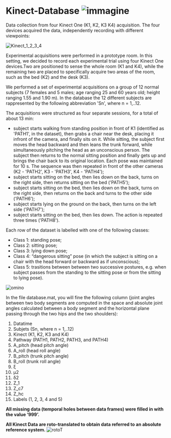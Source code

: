 # Kinect-Database ![immagine](https://user-images.githubusercontent.com/26774553/152373922-8e54e0e6-b5b3-4f39-8808-169b7452cd37.png)

Data collection from four Kinect One (K1, K2, K3 K4) acquisition. The four devices acquired the data, independently recording with different viewpoints:

![Kinect_1_2_3_4](https://user-images.githubusercontent.com/26774553/152374188-16a82388-3be3-44a0-b2fb-97f402bd8d84.svg)

Experimental acquisitions were performed in a prototype room. In this setting, we decided to record each experimental trial using four Kinect One devices.Two are positioned to sense the whole room (K1 and K4), while the remaining two are placed to specifically acquire two areas of the room, such as the bed (K2) and the desk (K3).

We performed a set of experimental acquisitions on a group of 12 normal subjects (7 females and 5 males; age ranging 25 and 60 years old; height ranging 1.55 and 1.90 m). In the database the 12 different subjects are rappresented by the following abbreviation 'Sn', where n = 1,..12.

The acquisitions were structured as four separate sessions, for a total of about 13 min:
  - subject starts walking from standing position in front of K1 (identified as 'PATH1', in the dataset), then grabs a chair near the desk, placing it infront of the camera, and     finally sits on it. While sitting, the subject first moves the head backward and then leans the trunk forward, while simultaneously pitching the head as an unconscious           person. The subject then returns to the normal sitting position and finally gets up and brings the chair back to its original location. Each pose was maintained for 10 s.       The sequence was then repeated in front of the other cameras (K2 - 'PATH2', K3 - 'PATH3', K4 - 'PATH4');
  - subject starts sitting on the bed, then lies down on the back, turns on the right side, then returns sitting on the bed ('PATH5');
  - subject starts sitting on the bed, then lies down on the back, turns on the right side, then returns on the back and turns to the other side ('PATH6');
  - subject starts lying on the ground on the back, then turns on the left side ('PATH7');
  - subject starts sitting on the bed, then lies down. The action is repeated three times ('PATH8').

Each row of the dataset is labelled with one of the following classes:
  - Class 1: standing pose;
  - Class 2: sitting pose;
  - Class 3: lying down pose;
  - Class 4: “dangerous sitting” pose (in which the subject is sitting on a chair with the head forward or backward as if unconscious);
  - Class 5: trasitions between between two successive postures, e.g. when subject passes from the standing to the sitting pose or from the sitting to lying pose).

![omino](https://user-images.githubusercontent.com/26774553/152379873-27446217-7c26-4951-b632-7083d9d5fef1.svg)

In the file database.mat, you will fine the following column (joint angles between two body segments are computed in the space and absolute joint angles calculated between a body segment and the horizontal plane passing through the two hips and the two shoulders):
1) Datatime
2) Subjets (Sn, where n = 1,..12)
3) Kinect (K1, K2, K3 and K4)
4) Pathway (PATH1, PATH2, PATH3, and PATH4)
5) A_pitch (head pitch angle) 
6) A_roll (head roll angle)
7) B_pitch (trunk pitch angle)
8) B_roll (trunk roll angle)
9) ξ
10) µ2
11) δ2
12) Z_1
13) Z_c7
14) Z_hc
15) Labels (1, 2, 3, 4 and 5)

**All missing data (temporal holes between data frames) were filled in with the value ‘999’.**

**All Kinect Data are roto-translated to obtain data referred to an absolute reference system.**
![rotoT](https://user-images.githubusercontent.com/26774553/152385224-dc1a0633-fa70-4a13-b85a-4d9768d42396.svg)
